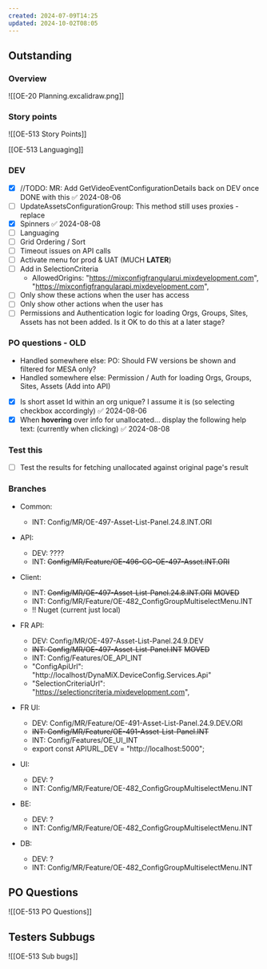 ```yaml
---
created: 2024-07-09T14:25
updated: 2024-10-02T08:05
---
```

## Outstanding

### Overview

![[OE-20 Planning.excalidraw.png]]


### Story points

![[OE-513 Story Points]]


[[OE-513 Languaging]]

### DEV

- [x] //TODO: MR: Add GetVideoEventConfigurationDetails back on DEV once DONE with this ✅ 2024-08-06
- [ ] UpdateAssetsConfigurationGroup: This method still uses proxies - replace
- [x] Spinners ✅ 2024-08-08
- [ ] Languaging
- [ ] Grid Ordering / Sort
- [ ] Timeout issues on API calls
- [ ] Activate menu for prod & UAT (MUCH **LATER**)
- [ ] Add in SelectionCriteria
	- AllowedOrigins: "https://mixconfigfrangularui.mixdevelopment.com", "https://mixconfigfrangularapi.mixdevelopment.com",
- [ ] Only show these actions when the user has access
- [ ] Only show other actions when the user has 
- [ ] Permissions and Authentication logic for loading Orgs, Groups, Sites, Assets has not been added. Is it OK to do this at a later stage?

### PO questions - OLD

- Handled somewhere else: PO: Should FW versions be shown and filtered for MESA only?
- Handled somewhere else: Permission / Auth for loading Orgs, Groups, Sites, Assets (Add into API)
- [x] Is short asset Id within an org unique? I assume it is (so selecting checkbox accordingly) ✅ 2024-08-06
- [x] When **hovering** over info for unallocated... display the following help text:  (currently when clicking) ✅ 2024-08-08

### Test this

- [ ] Test the results for fetching unallocated against original page's result


### Branches

- Common:
	- INT: Config/MR/OE-497-Asset-List-Panel.24.8.INT.ORI
- API: 
	- DEV: ????
	- INT: ~~Config/MR/Feature/OE-496-CG-OE-497-Asset.INT.ORI~~
- Client:
	- INT: ~~Config/MR/OE-497-Asset-List-Panel.24.8.INT.ORI~~ ~~MOVED~~
	- INT: Config/MR/Feature/OE-482_ConfigGroupMultiselectMenu.INT
	- !! Nuget (current just local)
- FR API:
	- DEV: Config/MR/OE-497-Asset-List-Panel.24.9.DEV
	- ~~INT: Config/MR/OE-497-Asset-List-Panel.INT~~ ~~MOVED~~
	- INT: Config/Features/OE_API_INT
	- "ConfigApiUrl": "http://localhost/DynaMiX.DeviceConfig.Services.Api"
	- "SelectionCriteriaUrl": "https://selectioncriteria.mixdevelopment.com",
- FR UI:
	- DEV: Config/MR/Feature/OE-491-Asset-List-Panel.24.9.DEV.ORI
	- ~~INT: Config/MR/Feature/OE-491-Asset-List-Panel.INT~~
	- INT: Config/Features/OE_UI_INT
	- export const APIURL_DEV = "http://localhost:5000";

- UI:
	- DEV: ?
	- INT: Config/MR/Feature/OE-482_ConfigGroupMultiselectMenu.INT
- BE:
	- DEV: ?
	- INT: Config/MR/Feature/OE-482_ConfigGroupMultiselectMenu.INT
- DB:
	- DEV: ?
	- INT: Config/MR/Feature/OE-482_ConfigGroupMultiselectMenu.INT

## PO Questions

![[OE-513 PO Questions]]

## Testers Subbugs

![[OE-513 Sub bugs]]

